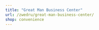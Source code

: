 ```yaml
---
title: "Great Man Business Center"
url: /zwedru/great-man-business-center/
shop: convenience
---
```

